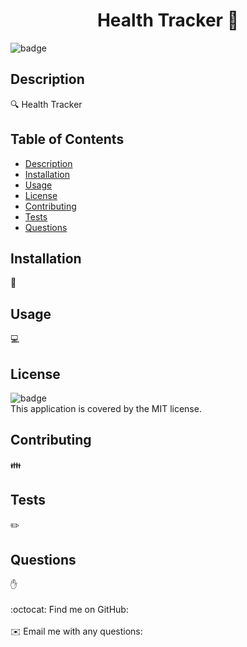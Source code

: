 
<h1 align="center">Health Tracker 👋</h1>

![badge](https://img.shields.io/badge/license-MIT-brightgreen)<br />

## Description
🔍 Health Tracker

## Table of Contents
- [Description](#description)
- [Installation](#installation)
- [Usage](#usage)
- [License](#license)
- [Contributing](#contributing)
- [Tests](#tests)
- [Questions](#questions)

## Installation
💾 

## Usage
💻 

## License
![badge](https://img.shields.io/badge/license-MIT-brightgreen)
<br />
This application is covered by the MIT license. 

## Contributing
👪 

## Tests
✏️ 

## Questions
✋ <br />
<br />
:octocat: Find me on GitHub: [](https://github.com/)<br />
<br />
✉️ Email me with any questions: <br /><br />

